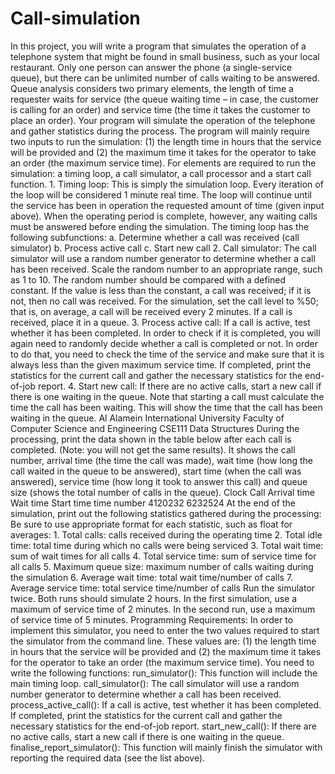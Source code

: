 # Call-simulation
In this project, you will write a program that simulates the operation of a telephone system that might be found in small business, such as your local restaurant. Only one person can answer the phone (a single-service queue), but there can be unlimited number of calls waiting to be answered. Queue analysis considers two primary elements, the length of time a requester waits for service (the queue waiting time – in case, the customer is calling for an order) and service time (the time it takes the customer to place an order). Your program will simulate the operation of the telephone and gather statistics during the process. The program will mainly require two inputs to run the simulation: (1) the length time in hours that the service will be provided and (2) the maximum time it takes for the operator to take an order (the maximum service time). For elements are required to run the simulation: a timing loop, a call simulator, a call processor and a start call function. 1. Timing loop: This is simply the simulation loop. Every iteration of the loop will be considered 1 minute real time. The loop will continue until the service has been in operation the requested amount of time (given input above). When the operating period is complete, however, any waiting calls must be answered before ending the simulation. The timing loop has the following subfunctions: a. Determine whether a call was received (call simulator) b. Process active call c. Start new call 2. Call simulator: The call simulator will use a random number generator to determine whether a call has been received. Scale the random number to an appropriate range, such as 1 to 10. The random number should be compared with a defined constant. If the value is less than the constant, a call was received; if it is not, then no call was received. For the simulation, set the call level to %50; that is, on average, a call will be received every 2 minutes. If a call is received, place it in a queue. 3. Process active call: If a call is active, test whether it has been completed. In order to check if it is completed, you will again need to randomly decide whether a call is completed or not. In order to do that, you need to check the time of the service and make sure that it is always less than the given maximum service time. If completed, print the statistics for the current call and gather the necessary statistics for the end-of-job report. 4. Start new call: If there are no active calls, start a new call if there is one waiting in the queue. Note that starting a call must calculate the time the call has been waiting. This will show the time that the call has been waiting in the queue.    Al Alamein International University Faculty of Computer Science and Engineering CSE111 Data Structures During the processing, print the data shown in the table below after each call is completed. (Note: you will not get the same results). It shows the call number, arrival time (the time the call was made), wait time (how long the call waited in the queue to be answered), start time (when the call was answered), service time (how long it took to answer this call) and queue size (shows the total number of calls in the queue).         Clock Call Arrival time Wait time Start time time number 4120232 6232524 At the end of the simulation, print out the following statistics gathered during the processing: Be sure to use appropriate format for each statistic, such as float for averages: 1. Total calls: calls received during the operating time 2. Total idle time: total time during which no calls were being serviced 3. Total wait time: sum of wait times for all calls 4. Total service time: sum of service time for all calls 5. Maximum queue size: maximum number of calls waiting during the simulation 6. Average wait time: total wait time/number of calls 7. Average service time: total service time/number of calls Run the simulator twice. Both runs should simulate 2 hours. In the first simulation, use a maximum of service time of 2 minutes. In the second run, use a maximum of service time of 5 minutes. Programming Requirements: In order to implement this simulator, you need to enter the two values required to start the simulator from the command line. These values are: (1) the length time in hours that the service will be provided and (2) the maximum time it takes for the operator to take an order (the maximum service time). You need to write the following functions: run_simulator(): This function will include the main timing loop. call_simulator(): The call simulator will use a random number generator to determine whether a call has been received. process_active_call(): If a call is active, test whether it has been completed. If completed, print the statistics for the current call and gather the necessary statistics for the end-of-job report. start_new_call(): If there are no active calls, start a new call if there is one waiting in the queue. finalise_report_simulator(): This function will mainly finish the simulator with reporting the required data (see the list above).
